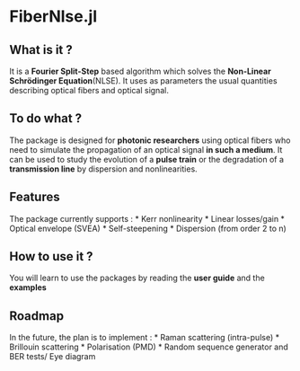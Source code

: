 # FiberNlse.jl

## What is it ?

It is a **Fourier Split-Step** based algorithm which solves the **Non-Linear Schrödinger Equation**(NLSE).
It uses as parameters the usual quantities describing optical fibers and optical signal.
## To do what ?

The package is designed for **photonic researchers** using optical fibers who need to simulate the propagation of an optical signal **in such a medium**. It can be used to study the evolution of a **pulse train** or the degradation of a **transmission line** by dispersion and nonlinearities.
## Features

The package currently supports :
    * Kerr nonlinearity
    * Linear losses/gain
    * Optical envelope (SVEA)
    * Self-steepening
    * Dispersion (from order 2 to n)
## How to use it ?

You will learn to use the packages by reading the **user guide** and the **examples**
## Roadmap 

In the future, the plan is to implement :
    * Raman scattering (intra-pulse)
    * Brillouin scattering
    * Polarisation (PMD)
    * Random sequence generator and BER tests/ Eye diagram
